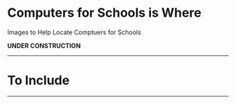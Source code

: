 # Computers for Schools is Where
Images to Help Locate Comptuers for Schools

**UNDER CONSTRUCTION**

---

# To Include

---
